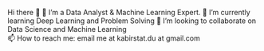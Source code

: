 Hi there 👋
🔭 I’m a Data Analyst & Machine Learning Expert.
🌱 I’m currently learning Deep Learning and Problem Solving
👯 I’m looking to collaborate on Data Science and Machine Learning  
📫 How to reach me: email me at kabirstat.du at gmail.com

